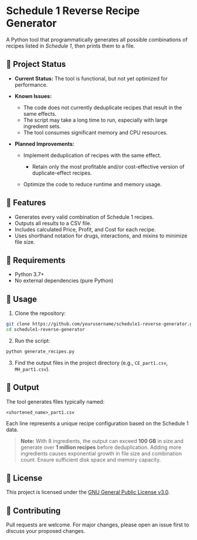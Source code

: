 # Schedule 1 Reverse Recipe Generator

A Python tool that programmatically generates all possible combinations of recipes listed in _Schedule 1_, then prints them to a file.

## 📜 Project Status

- **Current Status:** The tool is functional, but not yet optimized for performance.
- **Known Issues:**

  - The code does not currently deduplicate recipes that result in the same effects.
  - The script may take a long time to run, especially with large ingredient sets.
  - The tool consumes significant memory and CPU resources.

- **Planned Improvements:**

  - Implement deduplication of recipes with the same effect.

    - Retain only the most profitable and/or cost-effective version of duplicate-effect recipes.

  - Optimize the code to reduce runtime and memory usage.

## 🔧 Features

- Generates every valid combination of Schedule 1 recipes.
- Outputs all results to a CSV file.
- Includes calculated Price, Profit, and Cost for each recipe.
- Uses shorthand notation for drugs, interactions, and mixins to minimize file size.

## 📆 Requirements

- Python 3.7+
- No external dependencies (pure Python)

## 🚀 Usage

1. Clone the repository:

```bash
git clone https://github.com/yourusername/schedule1-reverse-generator.git
cd schedule1-reverse-generator
```

2. Run the script:

```bash
python generate_recipes.py
```

3. Find the output files in the project directory (e.g., `CE_part1.csv`, `MH_part1.csv`).

## 📁 Output

The tool generates files typically named:

```
<shortened_name>_part1.csv
```

Each line represents a unique recipe configuration based on the Schedule 1 data.

> **Note:** With 8 ingredients, the output can exceed **100 GB** in size and generate over **1 million recipes** before deduplication. Adding more ingredients causes exponential growth in file size and combination count. Ensure sufficient disk space and memory capacity.

## 📄 License

This project is licensed under the [GNU General Public License v3.0](https://github.com/MilkshakesBot/reverse_calc/blob/main/LICENSE).

## 🡋 Contributing

Pull requests are welcome. For major changes, please open an issue first to discuss your proposed changes.
